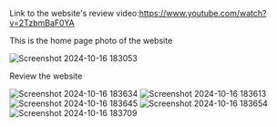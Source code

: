 Link to the website's review video:https://www.youtube.com/watch?v=2TzbmBaF0YA

This is the home page photo of the website

![Screenshot 2024-10-16 183053](https://github.com/user-attachments/assets/b27be3ff-4438-4081-a0b9-ab719b4d08d5)

Review the website

![Screenshot 2024-10-16 183634](https://github.com/user-attachments/assets/b206eb69-290b-4c19-8eb7-115d1b86b61a)
![Screenshot 2024-10-16 183613](https://github.com/user-attachments/assets/226594b6-d68f-4191-be03-1dc8ae0db402)
![Screenshot 2024-10-16 183645](https://github.com/user-attachments/assets/2043ef8d-63bc-472d-acfb-95401836748b)
![Screenshot 2024-10-16 183654](https://github.com/user-attachments/assets/03dceb23-26ff-4845-a3e2-dc1caba82a59)
![Screenshot 2024-10-16 183709](https://github.com/user-attachments/assets/d10a9041-65e6-41ad-ba4d-c1ad9150ea7a)



